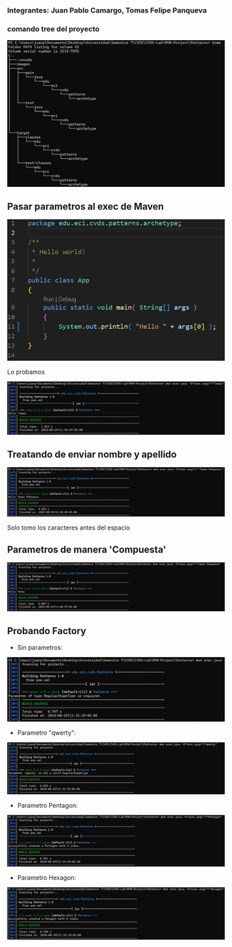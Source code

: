 ### Integrantes: Juan Pablo Camargo, Tomas Felipe Panqueva

### comando tree del proyecto
![alt text](images/image.png)

## Pasar parametros al exec de Maven
![alt text](images/image1.png)

Lo probamos

![alt text](images/image2.png)

## Treatando de enviar nombre y apellido

![alt text](images/image3.png)

Solo tomo los caracteres antes del espacio

## Parametros de manera 'Compuesta'

![alt text](images/image4.png)

## Probando Factory

- Sin parametros:

![alt text](images/image5.png)

- Parametro "qwerty":

![alt text](images/image6.png)

- Parametro Pentagon:

![alt text](images/image7.png)

- Parametro Hexagon:

![alt text](images/image8.png)